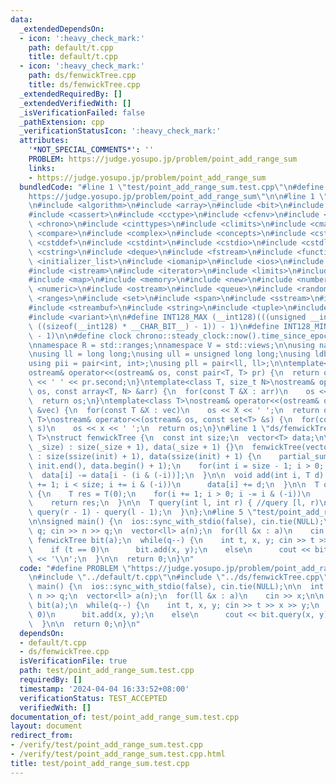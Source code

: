 ```yaml
---
data:
  _extendedDependsOn:
  - icon: ':heavy_check_mark:'
    path: default/t.cpp
    title: default/t.cpp
  - icon: ':heavy_check_mark:'
    path: ds/fenwickTree.cpp
    title: ds/fenwickTree.cpp
  _extendedRequiredBy: []
  _extendedVerifiedWith: []
  _isVerificationFailed: false
  _pathExtension: cpp
  _verificationStatusIcon: ':heavy_check_mark:'
  attributes:
    '*NOT_SPECIAL_COMMENTS*': ''
    PROBLEM: https://judge.yosupo.jp/problem/point_add_range_sum
    links:
    - https://judge.yosupo.jp/problem/point_add_range_sum
  bundledCode: "#line 1 \"test/point_add_range_sum.test.cpp\"\n#define PROBLEM \"\
    https://judge.yosupo.jp/problem/point_add_range_sum\"\n\n#line 1 \"default/t.cpp\"\
    \n#include <algorithm>\n#include <array>\n#include <bit>\n#include <bitset>\n\
    #include <cassert>\n#include <cctype>\n#include <cfenv>\n#include <cfloat>\n#include\
    \ <chrono>\n#include <cinttypes>\n#include <climits>\n#include <cmath>\n#include\
    \ <compare>\n#include <complex>\n#include <concepts>\n#include <cstdarg>\n#include\
    \ <cstddef>\n#include <cstdint>\n#include <cstdio>\n#include <cstdlib>\n#include\
    \ <cstring>\n#include <deque>\n#include <fstream>\n#include <functional>\n#include\
    \ <initializer_list>\n#include <iomanip>\n#include <ios>\n#include <iostream>\n\
    #include <istream>\n#include <iterator>\n#include <limits>\n#include <list>\n\
    #include <map>\n#include <memory>\n#include <new>\n#include <numbers>\n#include\
    \ <numeric>\n#include <ostream>\n#include <queue>\n#include <random>\n#include\
    \ <ranges>\n#include <set>\n#include <span>\n#include <sstream>\n#include <stack>\n\
    #include <streambuf>\n#include <string>\n#include <tuple>\n#include <type_traits>\n\
    #include <variant>\n\n#define INT128_MAX (__int128)(((unsigned __int128) 1 <<\
    \ ((sizeof(__int128) * __CHAR_BIT__) - 1)) - 1)\n#define INT128_MIN (-INT128_MAX\
    \ - 1)\n\n#define clock chrono::steady_clock::now().time_since_epoch().count()\n\
    \nnamespace R = std::ranges;\nnamespace V = std::views;\n\nusing namespace std;\n\
    \nusing ll = long long;\nusing ull = unsigned long long;\nusing ldb = long double;\n\
    using pii = pair<int, int>;\nusing pll = pair<ll, ll>;\n\ntemplate<class T>\n\
    ostream& operator<<(ostream& os, const pair<T, T> pr) {\n  return os << pr.first\
    \ << ' ' << pr.second;\n}\ntemplate<class T, size_t N>\nostream& operator<<(ostream&\
    \ os, const array<T, N> &arr) {\n  for(const T &X : arr)\n    os << X << ' ';\n\
    \  return os;\n}\ntemplate<class T>\nostream& operator<<(ostream& os, const vector<T>\
    \ &vec) {\n  for(const T &X : vec)\n    os << X << ' ';\n  return os;\n}\ntemplate<class\
    \ T>\nostream& operator<<(ostream& os, const set<T> &s) {\n  for(const T &x :\
    \ s)\n    os << x << ' ';\n  return os;\n}\n#line 1 \"ds/fenwickTree.cpp\"\ntemplate<class\
    \ T>\nstruct fenwickTree {\n  const int size;\n  vector<T> data;\n\n  fenwickTree(int\
    \ _size) : size(_size + 1), data(_size + 1) {}\n  fenwickTree(vector<T> &init)\
    \ : size(ssize(init) + 1), data(ssize(init) + 1) {\n    partial_sum(init.begin(),\
    \ init.end(), data.begin() + 1);\n    for(int i = size - 1; i > 0; i--)\n    \
    \  data[i] -= data[i - (i & (-i))];\n  }\n\n  void add(int i, T d) {\n    for(i\
    \ += 1; i < size; i += i & (-i))\n      data[i] += d;\n  }\n\n  T query(int i)\
    \ {\n    T res = T(0);\n    for(i += 1; i > 0; i -= i & (-i))\n      res += data[i];\n\
    \    return res;\n  }\n\n  T query(int l, int r) { //query [l, r)\n    return\
    \ query(r - 1) - query(l - 1);\n  }\n};\n#line 5 \"test/point_add_range_sum.test.cpp\"\
    \n\nsigned main() {\n  ios::sync_with_stdio(false), cin.tie(NULL);\n\n  int n,\
    \ q; cin >> n >> q;\n  vector<ll> a(n);\n  for(ll &x : a)\n    cin >> x;\n\n \
    \ fenwickTree bit(a);\n  while(q--) {\n    int t, x, y; cin >> t >> x >> y;\n\
    \    if (t == 0)\n      bit.add(x, y);\n    else\n      cout << bit.query(x, y)\
    \ << '\\n';\n  }\n\n  return 0;\n}\n"
  code: "#define PROBLEM \"https://judge.yosupo.jp/problem/point_add_range_sum\"\n\
    \n#include \"../default/t.cpp\"\n#include \"../ds/fenwickTree.cpp\"\n\nsigned\
    \ main() {\n  ios::sync_with_stdio(false), cin.tie(NULL);\n\n  int n, q; cin >>\
    \ n >> q;\n  vector<ll> a(n);\n  for(ll &x : a)\n    cin >> x;\n\n  fenwickTree\
    \ bit(a);\n  while(q--) {\n    int t, x, y; cin >> t >> x >> y;\n    if (t ==\
    \ 0)\n      bit.add(x, y);\n    else\n      cout << bit.query(x, y) << '\\n';\n\
    \  }\n\n  return 0;\n}\n"
  dependsOn:
  - default/t.cpp
  - ds/fenwickTree.cpp
  isVerificationFile: true
  path: test/point_add_range_sum.test.cpp
  requiredBy: []
  timestamp: '2024-04-04 16:33:52+08:00'
  verificationStatus: TEST_ACCEPTED
  verifiedWith: []
documentation_of: test/point_add_range_sum.test.cpp
layout: document
redirect_from:
- /verify/test/point_add_range_sum.test.cpp
- /verify/test/point_add_range_sum.test.cpp.html
title: test/point_add_range_sum.test.cpp
---
```

